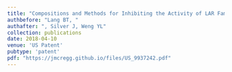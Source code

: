 ```yaml
---
title: "Compositions and Methods for Inhibiting the Activity of LAR Family Phosphatases"
authbefore: "Lang BT, "
authafter: ", Silver J, Weng YL"
collection: publications
date: 2018-04-10
venue: 'US Patent'
pubtype: 'patent'
pdf: "https://jmcregg.github.io/files/US_9937242.pdf"
---
```


